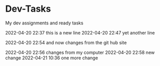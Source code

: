 # Dev-Tasks
My dev assignments and ready tasks

2022-04-20 22:37 this is a new line
2022-04-20 22:47 yet another line

2022-04-20 22:54 and now changes from the git hub site

2022-04-20 22:56 changes from my computer
2022-04-20 22:58 new change
2022-04-21 10:36 one more change